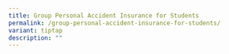```yaml
---
title: Group Personal Accident Insurance for Students
permalink: /group-personal-accident-insurance-for-students/
variant: tiptap
description: ""
---
```

